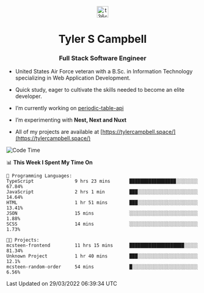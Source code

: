 <p align="center">
<a href="https://www.linkedin.com/in/t36campbell" target="blank"><img align="center" src="https://ik.imagekit.io/t36campbell/Portfolio/linkedin.png.original_m8bbGgPh6.png" alt="t36campbell" height="30" width="30" /></a>
</p>
<h1 align="center">Tyler S Campbell</h1>
<h3 align="center">Full Stack Software Engineer</h3>

* United States Air Force veteran with a B.Sc. in Information Technology specializing in Web Application Development. 

* Quick study, eager to cultivate the skills needed to become an elite developer.

* I’m currently working on [periodic-table-api](https://github.com/t36campbell/periodic-table-api)

* I’m experimenting with **Nest, Next and Nuxt**

* All of my projects are available at [https://tylercampbell.space/](https://tylercampbell.space/)

<!--START_SECTION:waka-->
![Code Time](http://img.shields.io/badge/Code%20Time-1%2C528%20hrs%2035%20mins-blue)

📊 **This Week I Spent My Time On** 

```text
💬 Programming Languages: 
TypeScript               9 hrs 23 mins       █████████████████░░░░░░░░   67.84% 
JavaScript               2 hrs 1 min         ███░░░░░░░░░░░░░░░░░░░░░░   14.64% 
HTML                     1 hr 51 mins        ███░░░░░░░░░░░░░░░░░░░░░░   13.41% 
JSON                     15 mins             ░░░░░░░░░░░░░░░░░░░░░░░░░   1.88% 
SCSS                     14 mins             ░░░░░░░░░░░░░░░░░░░░░░░░░   1.73%

🐱‍💻 Projects: 
mcsteen-frontend         11 hrs 15 mins      ████████████████████░░░░░   81.34% 
Unknown Project          1 hr 40 mins        ███░░░░░░░░░░░░░░░░░░░░░░   12.1% 
mcsteen-random-order     54 mins             █░░░░░░░░░░░░░░░░░░░░░░░░   6.56%

```


 Last Updated on 29/03/2022 06:39:34 UTC
<!--END_SECTION:waka-->
